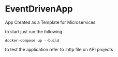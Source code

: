 # EventDrivenApp
App Created as a Template for Microservices

to start just run the following
```
docker-compose up --build
```

to test the application refer to .http file on API projects